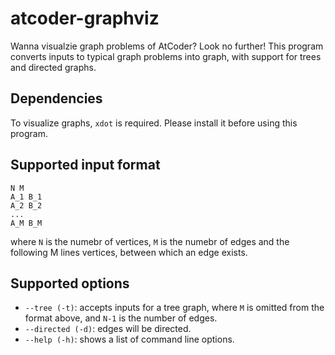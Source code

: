 # atcoder-graphviz

Wanna visualzie graph problems of AtCoder? Look no further!
This program converts inputs to typical graph problems into graph, with support for trees and directed graphs.

## Dependencies
To visualize graphs, `xdot` is required. Please install it before using this program.

## Supported input format
```
N M
A_1 B_1
A_2 B_2
...
A_M B_M
```
where `N` is the numebr of vertices, `M` is the numebr of edges and the following M lines vertices, between which an edge exists.

##  Supported options
- `--tree (-t)`: accepts inputs for a tree graph, where `M` is omitted from the format above, and `N-1` is the number of edges.
- `--directed (-d)`: edges will be directed.
- `--help (-h)`: shows a list of command line options.

